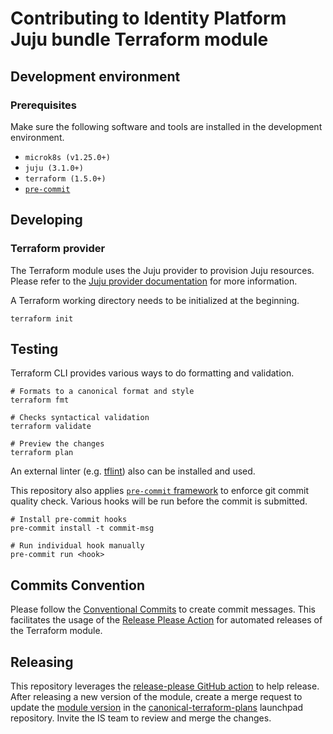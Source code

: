 # Contributing to Identity Platform Juju bundle Terraform module

## Development environment

### Prerequisites

Make sure the following software and tools are installed in the development
environment.

- `microk8s (v1.25.0+)`
- `juju (3.1.0+)`
- `terraform (1.5.0+)`
- [`pre-commit`](https://pre-commit.com/)

## Developing

### Terraform provider

The Terraform module uses the Juju provider to provision Juju resources.
Please refer to
the [Juju provider documentation](https://registry.terraform.io/providers/juju/juju/latest/docs)
for more information.

A Terraform working directory needs to be initialized at the beginning.

```shell
terraform init
```

## Testing

Terraform CLI provides various ways to do formatting and validation.

```shell
# Formats to a canonical format and style
terraform fmt

# Checks syntactical validation
terraform validate

# Preview the changes
terraform plan
```

An external linter (e.g. [tflint](https://github.com/terraform-linters/tflint))
also can be installed and used.

This repository also applies [`pre-commit` framework](https://pre-commit.com/)
to enforce git commit quality check. Various hooks will be run before the commit
is submitted.

```shell
# Install pre-commit hooks
pre-commit install -t commit-msg

# Run individual hook manually
pre-commit run <hook>
```

## Commits Convention

Please follow
the [Conventional Commits](https://www.conventionalcommits.org/en/v1.0.0/) to
create commit messages. This facilitates the usage of the
[Release Please Action](https://github.com/google-github-actions/release-please-action)
for automated releases of the Terraform module.

## Releasing

This repository leverages
the [release-please GitHub action](https://github.com/google-github-actions/release-please-action)
to help release. After releasing a new version of the module, create a merge
request to update
the [module version](https://git.launchpad.net/canonical-terraform-plans/tree/identity/environments/staging/main.tf#n2)
in
the [canonical-terraform-plans](https://launchpad.net/canonical-terraform-plans)
launchpad repository. Invite the IS team to review and merge the changes.
